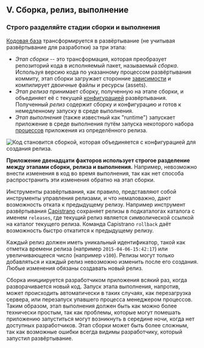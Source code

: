 ## V. Сборка, релиз, выполнение

### Строго разделяйте стадии сборки и выполнения

[Кодовая база](./codebase) трансформируется в развёртывание (не учитывая развёртывание для разработки) за три этапа:

* *Этап сборки* -- это трансформация, которая преобразует репозиторий кода в исполняемый пакет, называемый *сборка*. Используя версию кода по указанному процессом развёртывания коммиту, этап сборки загружает сторонние [зависимости](./dependencies) и компилирует двоичные файлы и ресурсы (assets).
* *Этап релиза* принимает сборку, полученную на этапе сборки, и объединяет её с текущей [конфигурацией](./config) развёртывания. Полученный *релиз* содержит сборку и конфигурацию и готов к немедленному запуску в среде выполнения.
* *Этап выполнения* (также известный как "runtime") запускает приложение в среде выполнения путём запуска некоторого набора [процессов](./processes) приложения из определённого релиза.

![Код становится сборкой, которая объединяется с конфигурацией для создания релиза.](/images/release.png)

**Приложение двенадцати факторов использует строгое разделение между этапами сборки, релиза и выполнения.** Например, невозможно внести изменения в код во время выполнения, так как нет способа распространить эти изменения обратно на этап сборки.

Инструменты развёртывания, как правило, представляют собой инструменты управления релизами, и что немаловажно, дают возможность отката к предыдущему релизу. Например инструмент развёртывания [Capistrano](https://github.com/capistrano/capistrano/wiki) сохраняет релизы в подкаталогах каталога с именем `releases`, где текущий релиз является символической ссылкой на каталог текущего релиза. Команда Capistrano `rollback` даёт возможность быстро откатится к предыдущему релизу.

Каждый релиз должен иметь уникальный идентификатор, такой как отметка времени релиза (например `2015-04-06-15:42:17`) или увеличивающееся число (например `v100`). Релизы могут только добавляться и каждый релиз невозможно изменить после его создания. Любые изменения обязаны создавать новый релиз.

Сборка инициируется разработчиком приложения всякий раз, когда разворачивается новый код. Запуск этапа выполнения, напротив, может происходить автоматически в таких случаях, как перезагрузка сервера, или перезапуск упавшего процесса менеджером процессов. Таким образом, этап выполнения должен быть как можно более технически простым, так как проблемы, которые могут помешать приложению запуститься могут возникнуть в середине ночи, когда нет доступных разработчиков. Этап сборки может быть более сложным, так как возможные ошибки всегда видимы разработчику, который запустил развёртывание.
